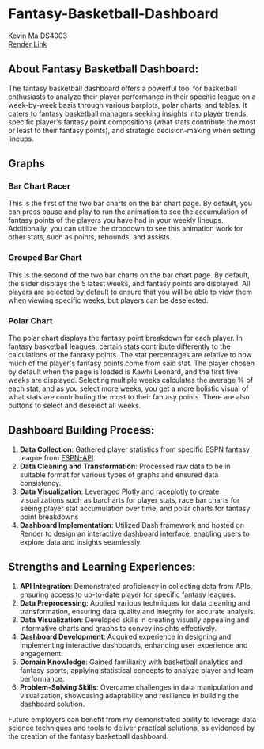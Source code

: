 # Fantasy-Basketball-Dashboard
Kevin Ma DS4003 \
[Render Link](https://fantasy-basketball-dashboard.onrender.com)

## About Fantasy Basketball Dashboard:
The fantasy basketball dashboard offers a powerful tool for basketball enthusiasts to analyze their player performance in their specific league on a week-by-week basis through various barplots, polar charts, and tables. It caters to fantasy basketball managers seeking insights into player trends, specific player's fantasy point compositions (what stats contribute the most or least to their fantasy points), and strategic decision-making when setting lineups.

## Graphs
### Bar Chart Racer
This is the first of the two bar charts on the bar chart page. By default, you can press pause and play to run the animation to see the accumulation of fantasy points of the players you have had in your weekly lineups. Additionally, you can utilize the dropdown to see this animation work for other stats, such as points, rebounds, and assists.
### Grouped Bar Chart
This is the second of the two bar charts on the bar chart page. By default, the slider displays the 5 latest weeks, and fantasy points are displayed. All players are selected by default to ensure that you will be able to view them when viewing specific weeks, but players can be deselected.
### Polar Chart
The polar chart displays the fantasy point breakdown for each player. In fantasy basketball leagues, certain stats contribute differently to the calculations of the fantasy points. The stat percentages are relative to how much of the player's fantasy points come from said stat. The player chosen by default when the page is loaded is Kawhi Leonard, and the first five weeks are displayed. Selecting multiple weeks calculates the average % of each stat, and as you select more weeks, you get a more holistic visual of what stats are contributing the most to their fantasy points. There are also buttons to select and deselect all weeks.

## Dashboard Building Process:
1. **Data Collection**: Gathered player statistics from specific ESPN fantasy league from [ESPN-API](https://github.com/cwendt94/espn-api).
2. **Data Cleaning and Transformation**: Processed raw data to be in suitable format for various types of graphs and ensured data consistency.
3. **Data Visualization**: Leveraged Plotly and [raceplotly](https://github.com/lucharo/raceplotly) to create visualizations such as barcharts for player stats, race bar charts for seeing player stat accumulation over time, and polar charts for fantasy point breakdowns
4. **Dashboard Implementation**: Utilized Dash framework and hosted on Render to design an interactive dashboard interface, enabling users to explore data and insights seamlessly.

## Strengths and Learning Experiences:
1. **API Integration**: Demonstrated proficiency in collecting data from APIs, ensuring access to up-to-date player for specific fantasy leagues.
2. **Data Preprocessing**: Applied various techniques for data cleaning and transformation, ensuring data quality and integrity for accurate analysis.
3. **Data Visualization**: Developed skills in creating visually appealing and informative charts and graphs to convey insights effectively.
4. **Dashboard Development**: Acquired experience in designing and implementing interactive dashboards, enhancing user experience and engagement.
5. **Domain Knowledge**: Gained familiarity with basketball analytics and fantasy sports, applying statistical concepts to analyze player and team performance.
6. **Problem-Solving Skills**: Overcame challenges in data manipulation and visualization, showcasing adaptability and resilience in building the dashboard solution.

Future employers can benefit from my demonstrated ability to leverage data science techniques and tools to deliver practical solutions, as evidenced by the creation of the fantasy basketball dashboard.
